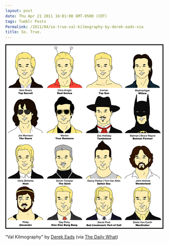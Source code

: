 ```yaml
---
layout: post
date: Thu Apr 21 2011 16:01:08 GMT-0500 (CDT)
tags: Tumblr Posts
Permalink: /2011/04/so-true-val-kilmography-by-derek-eads-via
title: So. True.
---
```


![](/public/assets/tumblr/tumblr_lk0t1wfOdE1qa4klho1_500.jpg)

“Val Kilmography” by [Derek Eads](http://derekeads.tumblr.com/) (via [The Daily What](http://tumblr.thedailywh.at/post/4777746399/infographic-of-the-day-val-kilmography-by-derek))
